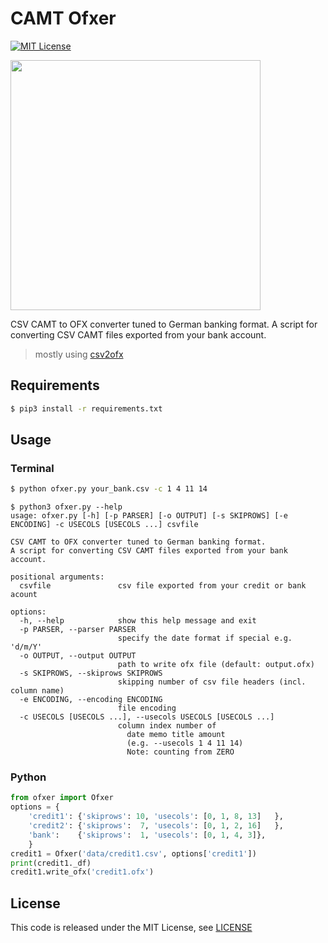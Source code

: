 # CAMT Ofxer

[![MIT License](http://img.shields.io/badge/license-MIT-blue.svg?style=flat)](LICENSE)

<img src="./ofxer.png" width="400">

CSV CAMT to OFX converter tuned to German banking format.
A script for converting CSV CAMT files exported from your bank account.

> mostly using [csv2ofx](https://github.com/reubano/csv2ofx)

## Requirements
```sh
$ pip3 install -r requirements.txt
```

## Usage
### Terminal
```sh
$ python ofxer.py your_bank.csv -c 1 4 11 14
```

```
$ python3 ofxer.py --help
usage: ofxer.py [-h] [-p PARSER] [-o OUTPUT] [-s SKIPROWS] [-e ENCODING] -c USECOLS [USECOLS ...] csvfile

CSV CAMT to OFX converter tuned to German banking format.
A script for converting CSV CAMT files exported from your bank account.

positional arguments:
  csvfile               csv file exported from your credit or bank acount

options:
  -h, --help            show this help message and exit
  -p PARSER, --parser PARSER
                        specify the date format if special e.g. 'd/m/Y'
  -o OUTPUT, --output OUTPUT
                        path to write ofx file (default: output.ofx)
  -s SKIPROWS, --skiprows SKIPROWS
                        skipping number of csv file headers (incl. column name)
  -e ENCODING, --encoding ENCODING
                        file encoding
  -c USECOLS [USECOLS ...], --usecols USECOLS [USECOLS ...]
                        column index number of
                          date memo title amount
                          (e.g. --usecols 1 4 11 14)
                          Note: counting from ZERO
```

### Python
```python
from ofxer import Ofxer
options = {
    'credit1': {'skiprows': 10, 'usecols': [0, 1, 8, 13]   },
    'credit2': {'skiprows':  7, 'usecols': [0, 1, 2, 16]   },
    'bank':    {'skiprows':  1, 'usecols': [0, 1, 4, 3]},
    }
credit1 = Ofxer('data/credit1.csv', options['credit1'])
print(credit1._df)
credit1.write_ofx('credit1.ofx')
```

## License
This code is released under the MIT License, see [LICENSE](LICENSE)

